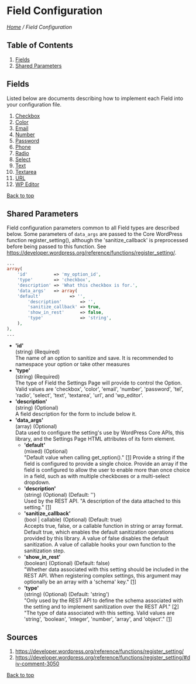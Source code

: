 # Field Configuration

*[Home](../README.md) / Field Configuration*

## Table of Contents

1. [Fields](#fields)
2. [Shared Parameters](#shared-parameters)

## Fields

Listed below are documents describing how to implement each Field into your configuration file.

1. [Checkbox](docs/fields/checkbox.md)
2. [Color](docs/fields/color.md)
3. [Email](docs/fields/email.md)
4. [Number](docs/fields/number.md)
5. [Password](docs/fields/password.md)
5. [Phone](docs/fields/phone.md)
6. [Radio](docs/fields/radio.md)
7. [Select](docs/fields/select.md)
8. [Text](docs/fields/text.md)
9. [Textarea](docs/fields/textarea.md)
10. [URL](docs/fields/url.md)
11. [WP Editor](docs/fields/wp-editor.md)

[Back to top](#field-configuration)

## Shared Parameters

Field configuration parameters common to all Field types are described below. Some parameters of `data_args` are passed to the Core WordPress function register_setting(), although the 'sanitize_callback' is preprocessed before being passed to this function. See https://developer.wordpress.org/reference/functions/register_setting/.

```php
...
array(
	'id'          => 'my_option_id',
	'type'        => 'checkbox',
	'description' => 'What this checkbox is for.',
	'data_args'   => array(
    'default'           => '',
		'description'       => '',
		'sanitize_callback' => true,
		'show_in_rest'      => false,
		'type'              => 'string',
	),
),
...
```

* __'id'__  
  (string) (Required)  
  The name of an option to sanitize and save. It is recommended to namespace your option or take other measures 
* __'type'__    
  (string) (Required)  
  The type of Field the Settings Page will provide to control the Option. Valid values are 'checkbox', 'color', 'email', 'number', 'password', 'tel', 'radio', 'select', 'text', 'textarea', 'url', and 'wp_editor'.
* __'description'__  
  (string) (Optional)  
  A field description for the form to include below it.
* __'data_args'__    
  (array) (Optional)  
  Data used to configure the setting's use by WordPress Core APIs, this library, and the Settings Page HTML attributes of its form element.  
  * __'default'__  
    (mixed) (Optional)  
    "Default value when calling get_option()." [[1]](#sources) Provide a string if the field is configured to provide a single choice. Provide an array if the field is configured to allow the user to enable more than once choice in a field, such as with multiple checkboxes or a multi-select dropdown.  
  * __'description'__  
    (string) (Optional) (Default: '')  
    Used by the REST API. "A description of the data attached to this setting." [[1]](#sources)
  * __'sanitize_callback'__  
    (bool | callable) (Optional) (Default: true)  
    Accepts true, false, or a callable function in string or array format. Default true, which enables the default sanitization operations provided by this library. A value of false disables the default sanitization. A value of callable hooks your own function to the sanitization step.
  * __'show_in_rest'__  
    (boolean) (Optional) (Default: false)  
    "Whether data associated with this setting should be included in the REST API. When registering complex settings, this argument may optionally be an array with a 'schema' key." [[1]](#sources)
  * __'type'__  
    (string) (Optional) (Default: 'string')  
    "Only used by the REST API to define the schema associated with the setting and to implement sanitization over the REST API." [[2]](#sources) "The type of data associated with this setting. Valid values are 'string', 'boolean', 'integer', 'number', 'array', and 'object'." [[1]](#sources)

## Sources

1. https://developer.wordpress.org/reference/functions/register_setting/
2. https://developer.wordpress.org/reference/functions/register_setting/#div-comment-3050

[Back to top](#field-configuration)
